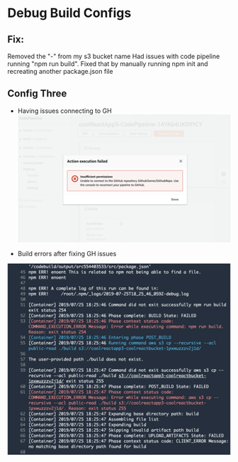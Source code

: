 # Debug Build Configs

## Fix: 
Removed the "-" from my s3 bucket name
Had issues with code pipeline running "npm run build". Fixed that by manually running npm init and recreating another package.json file

## Config Three
- Having issues connecting to GH
![File Three](./assets/aws3-error.png)

- Build errors after fixing GH issues

![File Build](./assets/aws3-initial-build-error.png)
